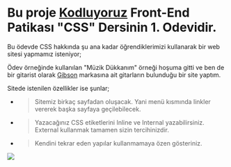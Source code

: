 # Bu proje [Kodluyoruz](https://kodluyoruz.org) Front-End Patikası "CSS" Dersinin 1. Odevidir.

Bu ödevde CSS hakkında şu ana kadar öğrendiklerimizi kullanarak bir web sitesi yapmamız isteniyor;

Ödev örneğinde kullanılan "Müzik Dükkanım" örneği hoşuma gitti ve ben de bir gitarist olarak [Gibson](https://gibson.com) markasına ait gitarların bulunduğu bir site  yaptım.

Sitede istenilen özellikler ise şunlar;

- >Sitemiz birkaç sayfadan oluşacak. Yani menü kısmında linkler vererek başka sayfaya geçilebilecek. 
- >Yazacağınız CSS etiketlerini Inline ve Internal yazabilirsiniz. External kullanmak tamamen sizin tercihinizdir.
- >Kendini tekrar eden yapılar kullanmamaya özen gösteriniz.

![](cssodev1.gif)